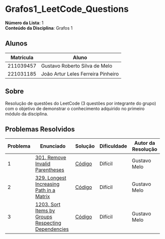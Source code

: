 # Grafos1_LeetCode_Questions

**Número da Lista**: 1<br>
**Conteúdo da Disciplina**: Grafos 1<br>

## Alunos
|Matrícula | Aluno |
| -- | -- |
| 211039457  |  Gustavo Roberto Silva de Melo |
| 221031185  |  João Artur Leles Ferreira Pinheiro|

## Sobre 
Resolução de questões do LeetCode (3 questões por integrante do grupo) com o objetivo de demonstrar o conhecimento adquirido no primeiro módulo da disciplina.

## Problemas Resolvidos
| Problema | Enunciado | Solução | Dificuldade | Autor da Resolução |
| -- | -- | -- | -- | -- |
| 1 | [301. Remove Invalid Parentheses](https://leetcode.com/problems/remove-invalid-parentheses/) | [Código](./301-remove-invalid-parentheses/solution.cpp) | Difícil | Gustavo Melo |
| 2 | [329. Longest Increasing Path in a Matrix](https://leetcode.com/problems/longest-increasing-path-in-a-matrix/description/) | [Código](./329-longest-increasing-path-in-a-matrix/solution.cpp) | Difícil | Gustavo Melo |
| 3 | [1203. Sort Items by Groups Respecting Dependencies](https://leetcode.com/problems/sort-items-by-groups-respecting-dependencies/description/) | [Código](./1203-sort-items-by-groups-respecting-dependencies/solution.cpp) | Difícil | Gustavo Melo |
